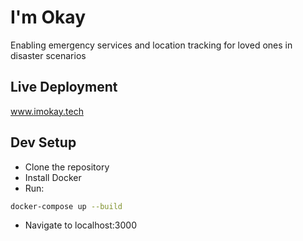 # I'm Okay
Enabling emergency services and location tracking for loved ones in disaster scenarios

## Live Deployment
www.imokay.tech

## Dev Setup
- Clone the repository
- Install Docker
- Run:
```bash
docker-compose up --build
```
- Navigate to localhost:3000
